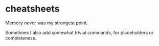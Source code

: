 # cheatsheets

Memory never was my strongest point.

Sometimes I also add somewhat trivial commands, for placeholders or completeness.
